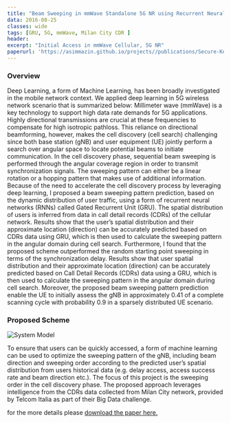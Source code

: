 ```yaml
---
title: "Beam Sweeping in mmWave Standalone 5G NR using Recurrent Neural Networks"
data: 2016-08-25
classes: wide
tags: [GRU, 5G, mmWave, Milan City CDR ]
header:
excerpt: "Initial Access in mmWave Cellular, 5G NR"
paperurl: 'https://asimmazin.github.io/projects//publications/Secure-Key5G.pdf'
---
```

### Overview
Deep Learning, a form of Machine Learning, has been broadly investigated in the mobile network context. We applied deep learning in 5G wireless network scenario that is summarized below:
Millimeter wave (mmWave) is a key technology to support high data rate demands for 5G applications. Highly directional transmissions are crucial at these frequencies to compensate for high isotropic pathloss. This reliance on directional beamforming, however, makes the cell discovery (cell search) challenging since both base station (gNB) and user equipment (UE) jointly perform a search over angular space to locate potential beams to initiate communication. In the cell discovery phase, sequential beam sweeping is performed through the angular coverage region in order to transmit synchronization signals. The sweeping pattern can either be a linear rotation or a hopping pattern that makes use of additional information. Because of the need to accelerate the cell discovery process by leveraging deep learning, I proposed a beam sweeping pattern prediction, based on the dynamic distribution of user traffic, using a form of recurrent neural networks (RNNs) called Gated Recurrent Unit (GRU). The spatial distribution of users is inferred from data in call detail records (CDRs) of the cellular network. Results show that the user’s spatial distribution and their approximate location (direction) can be accurately predicted based on CDRs data using GRU, which is then used to calculate the sweeping pattern in the angular domain during cell search. Furthermore, I found that the proposed scheme outperformed the random starting point sweeping in terms of the synchronization delay. Results show that user spatial distribution and their approximate location (direction) can be accurately predicted based on Call Detail Records (CDRs) data using a GRU, which is then used to calculate the sweeping pattern in the angular domain during cell search. Moreover, the proposed beam sweeping pattern prediction enable the UE to initially assess the gNB in approximately 0.41 of a complete scanning cycle with probability 0.9 in a sparsely distributed UE scenario.


### Proposed Scheme
<img src="{{ site.url }}{{ site.baseurl }}/assets/images/BeamSweeping_DNN.png" alt="System Model" class="full">

To ensure that users can be quickly accessed, a form of machine learning can be used to optimize the sweeping pattern of the gNB, including beam direction and sweeping order according to the predicted user’s spatial distribution from users historical data (e.g. delay access, access success rate and beam direction etc.). The focus of this project is the sweeping order in the cell discovery phase. The proposed approach leverages intelligence from the CDRs data collected from Milan City network, provided by Telcom Italia as part of their Big Data challenge.




for the more details please [download the paper here.](https://github.com/AsimMazin/Asimmazin.github.io/blob/master/publications/BeamSweeping-DNN.pdf)
